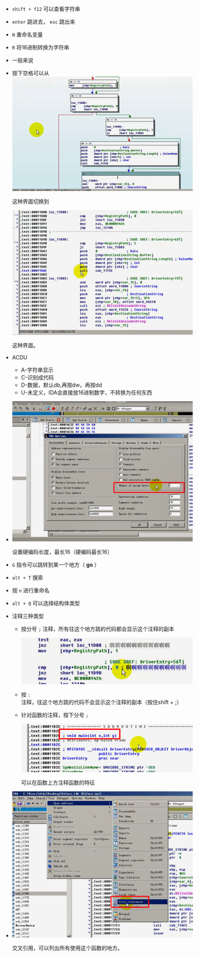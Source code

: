 + `shift + f12` 可以查看字符串

+ `enter` 跳进去， `esc` 跳出来

+ `N` 重命名变量

+ `R` 将16进制转换为字符串

+ 一般来说

+ 按下空格可以从![image-20200826164322606](https://raw.githubusercontent.com/smallzhong/picgo-pic-bed/master/image-20200826164322606.png)

  这种界面切换到

  ![image-20200826164341789](https://raw.githubusercontent.com/smallzhong/picgo-pic-bed/master/image-20200826164341789.png)

  这种界面。

+ ACDU
  + A-字符串显示
  + C-识别成代码
  + D-数据，默认db,再按dw，再按dd
  + U-未定义，IDA会直接放16进制数字，不转换为任何东西

+ ![image-20200826165312104](https://raw.githubusercontent.com/smallzhong/picgo-pic-bed/master/image-20200826165312104.png)

  设置硬编码长度，最长16（硬编码最长16）

+ `G` 指令可以跳转到某一个地方（ **go** ）

+ `alt + T` 搜索

+ 按 `n` 进行重命名

+ `alt + Q` 可以选择结构体类型

+ 注释三种类型

  + 按分号 `;` 注释，所有往这个地方跳的代码都会显示这个注释的副本

    ![image-20200826170100077](https://raw.githubusercontent.com/smallzhong/picgo-pic-bed/master/image-20200826170100077.png)

  + 按 `:` 注释，往这个地方跳的代码不会显示这个注释的副本（按住shift + ;）

  + 针对函数的注释，按下分号 `;` 

    ![image-20200826170250615](https://raw.githubusercontent.com/smallzhong/picgo-pic-bed/master/image-20200826170250615.png)

    可以在函数上方注释函数的特征

+ ![image-20200826170343212](https://raw.githubusercontent.com/smallzhong/picgo-pic-bed/master/image-20200826170343212.png)

  交叉引用，可以列出所有使用这个函数的地方。